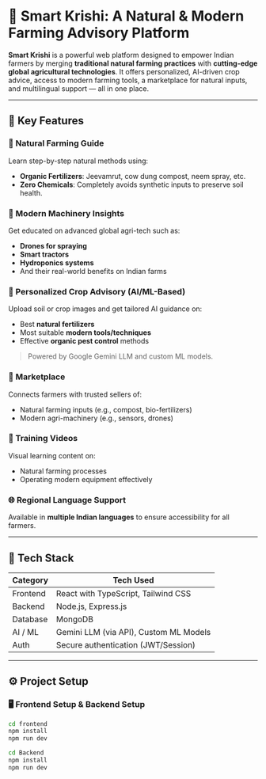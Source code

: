 # 🌾 Smart Krishi: A Natural & Modern Farming Advisory Platform

**Smart Krishi** is a powerful web platform designed to empower Indian farmers by merging **traditional natural farming practices** with **cutting-edge global agricultural technologies**. It offers personalized, AI-driven crop advice, access to modern farming tools, a marketplace for natural inputs, and multilingual support — all in one place.

---

## 🔑 Key Features

### 🌱 Natural Farming Guide  
Learn step-by-step natural methods using:
- **Organic Fertilizers**: Jeevamrut, cow dung compost, neem spray, etc.  
- **Zero Chemicals**: Completely avoids synthetic inputs to preserve soil health.

### 🚜 Modern Machinery Insights  
Get educated on advanced global agri-tech such as:
- **Drones for spraying**
- **Smart tractors**
- **Hydroponics systems**
- And their real-world benefits on Indian farms

### 🧠 Personalized Crop Advisory (AI/ML-Based)  
Upload soil or crop images and get tailored AI guidance on:
- Best **natural fertilizers**
- Most suitable **modern tools/techniques**
- Effective **organic pest control** methods

> Powered by Google Gemini LLM and custom ML models.

### 🛒 Marketplace  
Connects farmers with trusted sellers of:
- Natural farming inputs (e.g., compost, bio-fertilizers)
- Modern agri-machinery (e.g., sensors, drones)

### 🎥 Training Videos  
Visual learning content on:
- Natural farming processes  
- Operating modern equipment effectively

### 🌐 Regional Language Support  
Available in **multiple Indian languages** to ensure accessibility for all farmers.

---

## 🧰 Tech Stack

| Category     | Tech Used                          |
|--------------|------------------------------------|
| Frontend     | React with TypeScript, Tailwind CSS |
| Backend      | Node.js, Express.js                |
| Database     | MongoDB                            |
| AI / ML      | Gemini LLM (via API), Custom ML Models |
| Auth         | Secure authentication (JWT/Session) |

---

## ⚙️ Project Setup




### 🖥 Frontend Setup & Backend Setup
```bash
cd frontend
npm install
npm run dev

cd Backend
npm install
npm run dev


